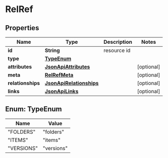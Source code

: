 
# RelRef

## Properties
Name | Type | Description | Notes
------------ | ------------- | ------------- | -------------
**id** | **String** | resource id | 
**type** | [**TypeEnum**](#TypeEnum) |  | 
**attributes** | [**JsonApiAttributes**](JsonApiAttributes.md) |  |  [optional]
**meta** | [**RelRefMeta**](RelRefMeta.md) |  |  [optional]
**relationships** | [**JsonApiRelationships**](JsonApiRelationships.md) |  |  [optional]
**links** | [**JsonApiLinks**](JsonApiLinks.md) |  |  [optional]


<a name="TypeEnum"></a>
## Enum: TypeEnum
Name | Value
---- | -----
"FOLDERS" | &quot;folders&quot;
"ITEMS" | &quot;items&quot;
"VERSIONS" | &quot;versions&quot;



